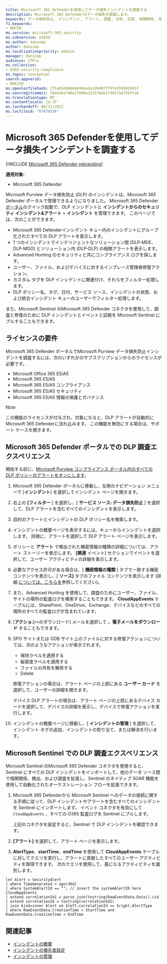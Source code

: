 ```yaml
---
title: Microsoft 365 Defenderを使用してデータ損失インシデントを調査する
description: Microsoft 365 Defenderのデータ損失を調査します。
keywords: データ損失防止, インシデント, アラート, 調査, 分析, 応答, 相関関係, 攻撃, マシン, デバイス, ユーザー, ID, ID, メールボックス, 電子メール, 365, Microsoft, m365
f1.keywords:
- NOCSH
ms.service: microsoft-365-security
ms.subservice: m365d
ms.author: dansimp
author: dansimp
ms.localizationpriority: medium
manager: dansimp
audience: ITPro
ms.collection:
- M365-security-compliance
ms.topic: conceptual
search.appverid:
- MOE150
ms.openlocfilehash: 275a05db866de90eada1d948fff9fe559502d45f
ms.sourcegitcommit: 10e6abe740e27000e223378eb17d657a47555fa8
ms.translationtype: MT
ms.contentlocale: ja-JP
ms.lasthandoff: 08/31/2022
ms.locfileid: "67474536"
---
```

# <a name="investigate-data-loss-incidents-with-microsoft-365-defender"></a>Microsoft 365 Defenderを使用してデータ損失インシデントを調査する

[!INCLUDE [Microsoft 365 Defender rebranding](../includes/microsoft-defender.md)]

**適用対象:**

- Microsoft 365 Defender

Microsoft Purview データ損失防止 (DLP) のインシデントは、Microsoft 365 Defender ポータルで管理できるようになりました。 Microsoft 365 Defender <a href="https://go.microsoft.com/fwlink/p/?linkid=2077139" target="_blank">ポータル</a>のクイック起動で、DLP インシデントと **インシデントからのセキュリティ インシデント&アラート** \> **インシデント** を管理できます。 このページでは、次のことができます。

- Microsoft 365 Defenderインシデント キュー内のインシデントにグループ化されたすべての DLP アラートを表示します。
- 1 つのインシデントでインテリジェントなソリューション間 (DLP-MDE、DLP-MDO) とソリューション内 (DLP-DLP) の相関アラートを表示します。
- Advanced Hunting のセキュリティと共にコンプライアンス ログを探します。
- ユーザー、ファイル、およびデバイスに対するインプレース管理者修復アクション。 
- カスタム タグを DLP インシデントに関連付け、それらをフィルター処理します。
- DLP ポリシー名、タグ、日付、サービス ソース、インシデントの状態、および統合インシデント キューのユーザーでフィルター処理します。 

また、Microsoft Sentinel のMicrosoft 365 Defender コネクタを使用して、調査と修復のために DLP インシデントとイベントと証拠を Microsoft Sentinel にプルすることもできます。

## <a name="licensing-requirements"></a>ライセンスの要件

Microsoft 365 Defender ポータルでMicrosoft Purview データ損失防止インシデントを調査するには、次のいずれかのサブスクリプションからのライセンスが必要です。 

- Microsoft Office 365 E5/A5
- Microsoft 365 E5/A5
- Microsoft 365 E5/A5 コンプライアンス
- Microsoft 365 E5/A5 セキュリティ
- Microsoft 365 E5/A5 情報の保護とガバナンス

> [!NOTE] 
> この機能のライセンスが付与され、対象になると、DLP アラートが自動的にMicrosoft 365 Defenderに流れ込みます。 この機能を無効にする場合は、サポート ケースを開きます。 

## <a name="dlp-investigation-experience-in-the-microsoft-365-defender-portal"></a>Microsoft 365 Defender ポータルでの DLP 調査エクスペリエンス

開始する前に、<a href="https://purview.microsoft.com" target="_blank">Microsoft Purview コンプライアンス ポータル</a>[内のすべての DLP ポリシーのアラートをオンにします](/microsoft-365/compliance/dlp-configure-view-alerts-policies#alert-configuration-experience)。

1. Microsoft 365 Defender ポータルに移動し、左側のナビゲーション メニューで [**インシデント**] を選択してインシデント ページを開きます。

2. 右上の **[フィルター** ] を選択し、[ **サービス ソース: データ損失防止** ] を選択して、DLP アラートを含むすべてのインシデントを表示します。

3. 目的のアラートとインシデントの DLP ポリシー名を検索します。

4. インシデントの概要ページを表示するには、キューからインシデントを選択します。 同様に、アラートを選択して DLP アラート ページを表示します。

5. ポリシーと **アラート** で検出された機密情報の種類の詳細については、アラート ストーリーを表示します。 **[関連** イベント] セクションでイベントを選択して、ユーザー アクティビティの詳細を表示します。

6. 必要なアクセス許可がある場合は、[ **機密情報の種類** ] タブで一致する機密コンテンツを表示し、[ **ソース]** タブのファイル コンテンツを表示します (詳細 <a href="/microsoft-365/compliance/dlp-alerts-dashboard-get-started#roles" target="_blank">については、こちらを</a>参照してください)。

7. また、Advanced Hunting を使用して、調査のためにユーザー、ファイル、サイトの場所の監査ログを検索することもできます。 **CloudAppEvents** テーブルには、SharePoint、OneDrive、Exchange、デバイスなどのすべての場所のすべての監査ログが含まれています。

8. [**アクション**\>のダウンロード] メールを選択して **、電子メールをダウンロード** することもできます。 

9. SPO サイトまたは ODB サイト上のファイルに対する修復アクションについては、次のようなアクションが表示されます。

    - 保持ラベルを適用する
    - 秘密度ラベルを適用する
    - ファイルの共有を解除する
    - Delete

   修復アクションの場合は、アラート ページの上部にある **ユーザー カード** を選択して、ユーザーの詳細を開きます。

   デバイス DLP アラートの場合は、アラート ページの上部にあるデバイス カードを選択して、デバイスの詳細を表示し、デバイスで修復アクションを実行します。

10. インシデントの概要ページに移動し、[ **インシデントの管理** ] を選択して、インシデント タグの追加、インシデントの割り当て、または解決を行います。

## <a name="dlp-investigation-experience-in-microsoft-sentinel"></a>Microsoft Sentinel での DLP 調査エクスペリエンス

Microsoft Sentinel のMicrosoft 365 Defender コネクタを使用すると、Sentinel にすべての DLP インシデントをインポートして、他のデータ ソース間で相関関係、検出、および調査を拡張し、Sentinel のネイティブ SOAR 機能を使用して自動化されたオーケストレーション フローを拡張できます。 

1. Microsoft 365 Defenderから Microsoft Sentinel へのデータの接続に関する手順に従って、DLP インシデントやアラートを含むすべてのインシデントを Sentinel にインポートします。 イベント コネクタを有効にして `CloudAppEvents` 、すべての O365 監査ログを Sentinel にプルします。

   上記のコネクタを設定すると、Sentinel で DLP インシデントを確認できます。

2. **[アラート]** を選択して、アラート ページを表示します。

3. **AlertType**、**startTime**、**endTime** を使用して **CloudAppEvents** テーブルに対してクエリを実行し、アラートに貢献したすべてのユーザー アクティビティを取得できます。 次のクエリを使用して、基になるアクティビティを識別します。

```kusto
let Alert = SecurityAlert
| where TimeGenerated > ago(30d)
| where SystemAlertId == ""; // insert the systemAlertID here
CloudAppEvents
| extend correlationId1 = parse_json(tostring(RawEventData.Data)).cid
| extend correlationId = tostring(correlationId1)
| join kind=inner Alert on $left.correlationId == $right.AlertType
| where RawEventData.CreationTime > StartTime and RawEventData.CreationTime < EndTime
```

## <a name="related-articles"></a>関連記事

- [インシデントの概要](incidents-overview.md)
- [インシデントの優先度設定](incident-queue.md)
- [インシデントの管理](manage-incidents.md)
